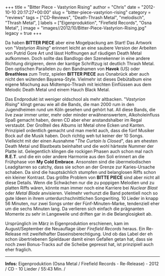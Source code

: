 +++
title = "Bitter Piece - Vastyrion Rising"
author = "Chris"
date = "2012-10-10 20:17:27+00:00"
slug = "bitter-piece-vastyrion-rising"
category = "reviews"
tags = ["CD-Reviews", "Death-Thrash Metal", "melodisch", "Thrash Metal", ]
labels = ["Eigenproduktion", "Firefield Records", "Osna Metal", ]
image = "images//2012/10/Bitter-Piece-Vastyrion-Rising.jpg"
legacy = true
+++

Da haben **BITTER PIECE** aber eine Mogelpackung am Start! Das Artwork von "_Vastyrion Rising_" erinnert leicht an eine saubere Version der Arbeiten von Putrid Gore Art und lässt Hoffnungen auf räudigen Death Metal aufkommen. Doch sollte das Bandlogo den Szenekenner in eine andere Richtung dirigieren, denn der kantige Schriftzug ist deutlich Thrash Metal. Den optischen Parallelen zu den Bandnamen von **Havok** (US) oder **Breathless** zum Trotz, spielen **BITTER PIECE** aus Osnabrück aber auch nicht den wütenden Bayarea-Style. Vielmehr ist dieses Debütalbum eine eigene Mischung aus Midtempo-Thrash mit leichten Einflüssen aus dem Melodic Death Metal und einem Hauch Black Metal.

Das Endprodukt ist weniger oldschool als mehr altbacken. "_Vastyrion Rising_" klingt genau wie all die Bands, die man 2000 rum in den Jugendheimen rund um Köln gesehen und gehört hat. All diese Bands, die live zwar immer unter, mehr oder minder erwähnenswertem, Alkoholeinfluss Spaß gemacht haben, deren CD aber eher anstandshalber im Regal verstaubt.
Der Großteil des Albums ist Metal ohne Ecken und Kanten. Prinzipiell ordentlich gemacht und man merkt auch, dass die fünf Musiker Bock auf die Musik haben. Doch richtig weh tut keiner der 10 Songs. Vielleicht mit der einen Ausnahme "_The Curtain Is Closed_", das am ehesten Death Metal und Blastbeats beinhaltet und die wohl härteste Nummer der Platte ist. Gelegentlich klingen die rockigen Phasen auch schon mal nach **R.E.T**. und die ein oder andere Harmonie aus den Soli erinnert an die Frühphase von **My Cold Embrace**. Ansonsten sind die übermelodischen Leadgitarren so catchy, dass sie schon an der Grenze zur Karies-Ursache schaben. Da sind die hauptsächlich stumpfen und belanglosen Riffs schon ein kleiner Kontrast.
Das größte Problem von **BITTE PIECE** sind aber nicht all diese Details. Wenn die Schwächen nur die zu poppigen Melodien und zu platten Riffs wären, könnte man immer noch eine Karriere bei _Nuclear Blast_ oder _Metal Blade_ anvisieren. Vielmehr verhunzt die Band potentiell noch so gute Ideen in ihrem unterdurchschnittlichen Songwriting. 10 Lieder in knapp 56 Minuten, nur zwei Songs unter der Fünf-Minuten-Marke, tendenziell eher um die sechs Minuten lang. Da verlieren sich einfach die prägnanten Momente zu sehr in Langeweile und driften gar in die Belanglosigkeit ab.

Ursprünglich im März in Eigenproduktion erschienen, kam im August/September die Neuauflage über _Firefield Records_ heraus. Ein Re-Release mit zweifelhafter Daseinsberechtigung. Und ob das Label der eh schon übertriebenen Spieldauer damit einen Gefallen getan hat, dass sie noch zwei Bonus-Tracks auf die Scheibe gepresst hat, ist prinzipiell auch eher fraglich.



---
**Infos:**
Eigenproduktion (Osna Metal / Firefield Records - Re-Release) - 2012 / 
CD - 10 Lieder / 55:43 Min. / 

